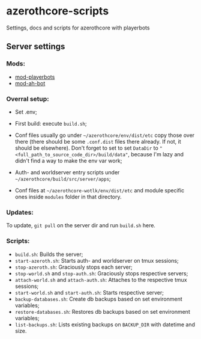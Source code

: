 # azerothcore-scripts
Settings, docs and scripts for azerothcore with playerbots

## Server settings

### Mods:
- [mod-playerbots](https://www.azerothcore.org/catalogue#/details/646926161)
- [mod-ah-bot](https://www.azerothcore.org/catalogue#/details/138432861)

### Overral setup:

- Set .env;

- First build: execute `build.sh`;

- Conf files usually go under `~/azerothcore/env/dist/etc` copy those over there (there should be some `.conf.dist` files there already. If not, it should be elsewhere). Don't forget to set to set `DataDir` to `"<full_path_to_source_code_dir>/build/data"`, because I'm lazy and didn't find a way to make the env var work;

- Auth- and worldserver entry scripts under `~/azerothcore/build/src/server/apps`;

- Conf files at `~/azerothcore-wotlk/env/dist/etc` and module specific ones inside `modules` folder in that directory.

### Updates:

To update, `git pull` on the server dir and run `build.sh` here. 

### Scripts:

- `build.sh`: Builds the server;
- `start-azeroth.sh`: Starts auth- and worldserver on tmux sessions;
- `stop-azeroth.sh`: Graciously stops each server;
- `stop-world.sh` and `stop-auth.sh`: Graciously stops respective servers;
- `attach-world.sh` and `attach-auth.sh`: Attaches to the respective tmux sessions;
- `start-world.sh` and `start-auth.sh`: Starts respective server;
- `backup-databases.sh`: Create db backups based on set environment variables;
- `restore-databases.sh`: Restores db backups based on set environment variables;
- `list-backups.sh`: Lists existing backups on `BACKUP_DIR` with datetime and size.
